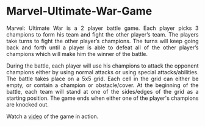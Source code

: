 # Marvel-Ultimate-War-Game
<p align="justify">
Marvel: Ultimate War is a 2 player battle game. Each player picks 3 champions to form his team
and fight the other player’s team. The players take turns to fight the other player’s champions.
The turns will keep going back and forth until a player is able to defeat all of the other player’s
champions which will make him the winner of the battle.
</p>
<p align="justify">
During the battle, each player will use his champions to attack the opponent champions either
by using normal attacks or using special attacks/abilities. The battle takes place on a 5x5 grid.
Each cell in the grid can either be empty, or contain a champion or obstacle/cover. At the
beginning of the battle, each team will stand at one of the sides/edges of the grid as a starting
position. The game ends when either one of the player's champions are knocked out.
</p>
<p align="justify">
Watch a <a href="https://youtu.be/z-FROOsmQ58">video</a> of the game in action. 
</p>
